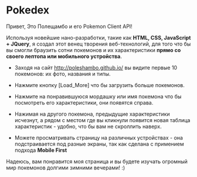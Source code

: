 # Pokedex

Привет, Это Полещамбо и его Pokemon Client API!

Используя новейшие нано-разработки, такие как **HTML, CSS, JavaScript + JQuery**,
я создал этот венец творения веб-технологий, для того что бы вы смогли браузить сотни покемонов и их характеристики **прямо со своего лептопа или мобильного устройства**.


 - Заходя на сайт http://poleshambo.github.io/ вы видите первые 10 покемонов: их фото, названия и типы.
 
 - Нажмите кнопку [Load_More] что бы загрузить больше покемонов.
 
 - Нажмите на понравившуюся мордашку или имя покемона что бы посмотреть его характеристики,     они появятся справа.
 
 - Нажимая на другого покемона, предыдущие характеристики исчезнут, а рядом с местом где вы кликнули появится новая таблица характеристик - удобно, что бы вам не скроллить наверх.
 
 - Можете просматривать страницу на различных устройствах - она подстраивается под разные экраны, так как сделана с примением подхода **Mobile First**

Надеюсь, вам понравится моя страница и вы будете изучать огромный мир покемонов долгими зимними вечерами! :)

